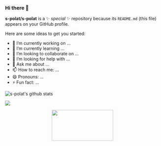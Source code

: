### Hi there 👋


**s-polat/s-polat** is a ✨ _special_ ✨ repository because its `README.md` (this file) appears on your GitHub profile.



Here are some ideas to get you started:

- 🔭 I’m currently working on ...
- 🌱 I’m currently learning ...
- 👯 I’m looking to collaborate on ...
- 🤔 I’m looking for help with ...
- 💬 Ask me about ...
- 📫 How to reach me: ...
- 😄 Pronouns: ...
- ⚡ Fun fact: ...

![s-polat's github stats](https://github-readme-stats.vercel.app/api?username=s-polat&theme=gruvbox&show_icons=true)

<img  src="https://github-readme-stats.vercel.app/api?username=s-polat&show_icons=true&count_private=true&line_height=27&text_color=c9cacc&icon_color=2bbc8a&bg_color=1d1f21&title_color=FFFFFF" />

<p align="center">
  <img width="200" height="100" src="https://math.sun.ac.za/prodinger/thanks.gif">
</p>
